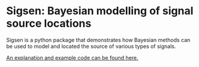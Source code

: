 # Sigsen: Bayesian modelling of signal source locations

Sigsen is a python package that demonstrates how Bayesian methods can be used to model and located the source of various types of signals.

[An explanation and example code can be found here.](examples/example.ipynb)